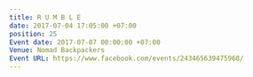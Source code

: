 ```yaml
---
title: R U M B L E
date: 2017-07-04 17:05:00 +07:00
position: 25
Event date: 2017-07-07 00:00:00 +07:00
Venue: Nomad Backpackers
Event URL: https://www.facebook.com/events/243465639475968/
---
```


